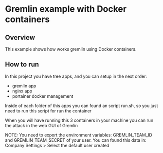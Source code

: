 # Gremlin example with Docker containers

## Overview

This example shows how works gremlin using Docker containers.

## How to run

In this project you have tree apps, and you can setup in the next order:

* gremlin app
* nginx app
* portainer docker management

Inside of each folder of this apps you can found an script run.sh, so you just need to run this script for run the container

When you will have running this 3 containers in your machine you can run the attack in the web GUI of Gremlin

NOTE: You need to export the environment variables: GREMLIN_TEAM_ID and GREMLIN_TEAM_SECRET of your user. You can found this data in: Company Settings > Select the default user created

